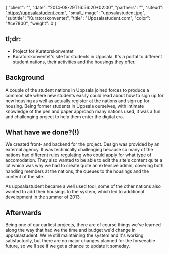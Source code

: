{
   "client": "",
   "date": "2014-08-29T16:56:20+02:00",
   "partners": "",
   "siteurl": "https://uppsalastudent.com",
   "small_image": "uppsalastudent.jpg",
   "subtitle": "Kuratorskonventet",
   "title": "Uppsalastudent.com",
   "color": "#ce7800",
   "weight": 0
}

<h2>tl;dr:</h2>
<ul>
    <li>Project for Kuratorskonventet</li>
    <li>Kuratorskonventet's site for students in Uppsala. It's a portal to different student nations, their activities and the housings they offer.</li>
</ul>

<h2>Background</h2>
<p>
    A couple of the student nations in Uppsala joined forces to produce a common site where new students easily could read about how to sign up for new housing as well as actually register at the nations and sign up for housing. Being former students in Uppsala ourselves, with intimate knowledge of the pen and paper approach many nations used, it was a fun and challenging project to help them enter the digital era.
</p>
<h2>What have we done?(!)</h2>
<p>
    We created front- and backend for the project. Design was provided by an external agency. It was technically challenging because so many of the nations had different rules regulating who could apply for what type of accomodation. They also wanted to be able to edit the site's content quite a lot which was why we had to create quite an extensive admin, covering both handling members at the nations, the queues to the housings and the content of the site.
</p>
<p>
    As uppsalastudent became a well used tool, some of the other nations also wanted to add their housings to the system, which led to additional development in the summer of 2013.
</p>

<h2>Afterwards</h2>
<p>
    Being one of our earliest projects, there are of course things we've learned along the way that had we the time and budget we'd change in uppsalastudent. We're still maintaining the system and it's working satisfactorily, but there are no major changes planned for the forseeable future, so we'll see if we get a chance to update it someday.
</p>


